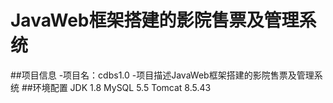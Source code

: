 # JavaWeb框架搭建的影院售票及管理系统
##项目信息
-项目名：cdbs1.0
-项目描述JavaWeb框架搭建的影院售票及管理系统
##环境配置
JDK 1.8
MySQL 5.5
Tomcat 8.5.43
